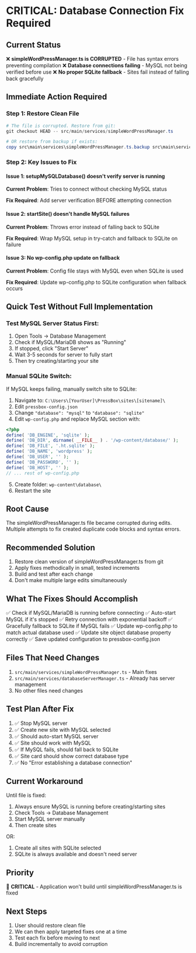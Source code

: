 # CRITICAL: Database Connection Fix Required

## Current Status

❌ **simpleWordPressManager.ts is CORRUPTED** - File has syntax errors preventing compilation
❌ **Database connections failing** - MySQL not being verified before use
❌ **No proper SQLite fallback** - Sites fail instead of falling back gracefully

## Immediate Action Required

### Step 1: Restore Clean File

```powershell
# The file is corrupted. Restore from git:
git checkout HEAD -- src/main/services/simpleWordPressManager.ts

# OR restore from backup if exists:
copy src\main\services\simpleWordPressManager.ts.backup src\main\services\simpleWordPressManager.ts
```

### Step 2: Key Issues to Fix

#### Issue 1: setupMySQLDatabase() doesn't verify server is running

**Current Problem**: Tries to connect without checking MySQL status

**Fix Required**: Add server verification BEFORE attempting connection

#### Issue 2: startSite() doesn't handle MySQL failures

**Current Problem**: Throws error instead of falling back to SQLite

**Fix Required**: Wrap MySQL setup in try-catch and fallback to SQLite on failure

#### Issue 3: No wp-config.php update on fallback

**Current Problem**: Config file stays with MySQL even when SQLite is used

**Fix Required**: Update wp-config.php to SQLite configuration when fallback occurs

## Quick Test Without Full Implementation

### Test MySQL Server Status First:

1. Open Tools → Database Management
2. Check if MySQL/MariaDB shows as "Running"
3. If stopped, click "Start Server"
4. Wait 3-5 seconds for server to fully start
5. Then try creating/starting your site

### Manual SQLite Switch:

If MySQL keeps failing, manually switch site to SQLite:

1. Navigate to: `C:\Users\[YourUser]\PressBox\sites\[sitename]\`
2. Edit `pressbox-config.json`
3. Change `"database": "mysql"` to `"database": "sqlite"`
4. Edit `wp-config.php` and replace MySQL section with:

```php
<?php
define( 'DB_ENGINE', 'sqlite' );
define( 'DB_DIR', dirname( __FILE__ ) . '/wp-content/database/' );
define( 'DB_FILE', '.ht.sqlite' );
define( 'DB_NAME', 'wordpress' );
define( 'DB_USER', '' );
define( 'DB_PASSWORD', '' );
define( 'DB_HOST', '' );
// ... rest of wp-config.php
```

5. Create folder: `wp-content\database\`
6. Restart the site

## Root Cause

The simpleWordPressManager.ts file became corrupted during edits. Multiple attempts to fix created duplicate code blocks and syntax errors.

## Recommended Solution

1. Restore clean version of simpleWordPressManager.ts from git
2. Apply fixes methodically in small, tested increments
3. Build and test after each change
4. Don't make multiple large edits simultaneously

## What The Fixes Should Accomplish

✅ Check if MySQL/MariaDB is running before connecting
✅ Auto-start MySQL if it's stopped
✅ Retry connection with exponential backoff
✅ Gracefully fallback to SQLite if MySQL fails
✅ Update wp-config.php to match actual database used
✅ Update site object database property correctly
✅ Save updated configuration to pressbox-config.json

## Files That Need Changes

1. `src/main/services/simpleWordPressManager.ts` - Main fixes
2. `src/main/services/databaseServerManager.ts` - Already has server management
3. No other files need changes

## Test Plan After Fix

1. ✅ Stop MySQL server
2. ✅ Create new site with MySQL selected
3. ✅ Should auto-start MySQL server
4. ✅ Site should work with MySQL
5. ✅ If MySQL fails, should fall back to SQLite
6. ✅ Site card should show correct database type
7. ✅ No "Error establishing a database connection"

## Current Workaround

Until file is fixed:

1. Always ensure MySQL is running before creating/starting sites
2. Check Tools → Database Management
3. Start MySQL server manually
4. Then create sites

OR:

1. Create all sites with SQLite selected
2. SQLite is always available and doesn't need server

## Priority

🔴 **CRITICAL** - Application won't build until simpleWordPressManager.ts is fixed

## Next Steps

1. User should restore clean file
2. We can then apply targeted fixes one at a time
3. Test each fix before moving to next
4. Build incrementally to avoid corruption
